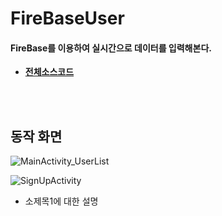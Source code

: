 # FireBaseUser
#### FireBase를 이용하여 실시간으로 데이터를 입력해본다.
- **[전체소스코드](https://github.com/mdy0501/Study/blob/master/Android/Mini%20Project/FireBaseUser/app/src/main/java/com/mdy/android/firebaseuser/MainActivity.java)**

<br>
<br>


## 동작 화면
![MainActivity_UserList](https://github.com/mdy0501/Study/blob/master/Android/Mini%20Project/FireBaseUser/graphics/MainActivity_UserList.png)

![SignUpActivity](https://github.com/mdy0501/Study/blob/master/Android/Mini%20Project/FireBaseUser/graphics/SignUpActivity.png)

- 소제목1에 대한 설명
```java

```
